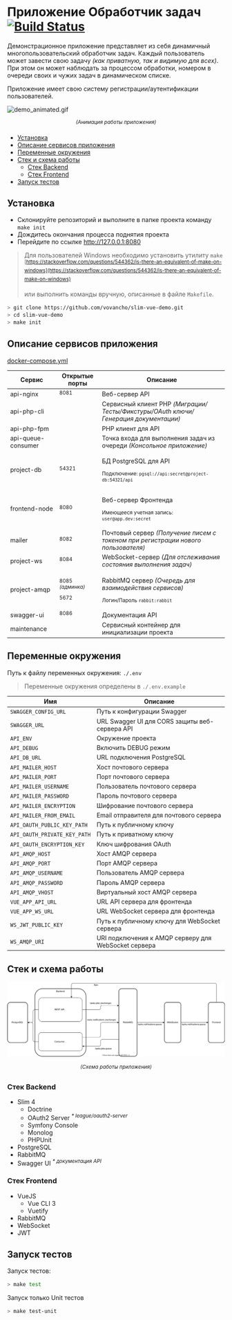 # Приложение Обработчик задач [![Build Status](https://travis-ci.com/vovancho/slim-vue-demo.svg?token=73g6SyN3hhjhz6WZX1ws&branch=master)](https://travis-ci.com/vovancho/slim-vue-demo)

Демонстрационное приложение представляет из себя динамичный многопользовательский обработчик задач. Каждый пользователь может завести свою задачу *(как приватную, так и видимую для всех)*. При этом он может наблюдать за процессом обработки, номером в очереди своих и чужих задач в динамическом списке.

Приложение имеет свою систему регистрации/аутентификации пользователей.

![demo_animated.gif](doc/resources/demo_animated.gif)
<p align="center"><sup><i>(Анимация работы приложения)</i></sup></p>

* [Установка](#установка)
* [Описание сервисов приложения](#описание-сервисов-приложения)
* [Переменные окружения](#переменные-окружения)
* [Стек и схема работы](#стек-и-схема-работы)
  * [Стек Backend](#стек-backend)
  * [Стек Frontend](#стек-frontend)
* [Запуск тестов](#запуск-тестов)

## Установка

* Склонируйте репозиторий и выполните в папке проекта команду `make init`
* Дождитесь окончания процесса поднятия проекта
* Перейдите по ссылке http://127.0.0.1:8080

> Для пользователей Windows необходимо установить утилиту `make`  
> <sup>[https://stackoverflow.com/questions/544362/is-there-an-equivalent-of-make-on-windows](https://stackoverflow.com/questions/544362/is-there-an-equivalent-of-make-on-windows)</sup>
>
> или выполнить команды вручную, описанные в файле `Makefile`.

```bash
> git clone https://github.com/vovancho/slim-vue-demo.git
> cd slim-vue-demo
> make init
```

## Описание сервисов приложения

[docker-compose.yml](docker-compose.yml)

Сервис             | Открытые порты                                      |  Описание
------------------ | --------------------------------------------------- |  -----------------------------------------------------------------------------------
api-nginx          | <sup>8081</sup>                                     |  Веб-сервер API
api-php-cli        |                                                     |  Сервисный клиент PHP *(Миграции/Тесты/Фикстуры/OAuth ключи/Генерация документации)*
api-php-fpm        |                                                     |  PHP клиент для API
api-queue-consumer |                                                     |  Точка входа для выполнения задач из очереди *(Консольное приложение)*
project-db         | <sup>54321</sup>                                    |  <p>БД PostgreSQL для API </p><sup><p>Подключение: `pgsql://api:secret@project-db:54321/api` </p></sup>
frontend-node      | <sup>8080</sup>                                     |  <p>Веб-сервер Фронтенда </p><sup><p> Имеющееся учетная запись: `user@app.dev:secret`</p></sup>
mailer             | <sup>8082</sup>                                     |  Почтовый сервер *(Получение писем с токеном при регистрации нового пользователя)*
project-ws         | <sup>8084</sup>                                     |  WebSocket-сервер *(Для отслеживания состояния выполнения задач)*
project-amqp       | <sup><p>8085 <i>(админка)</i></p><p>5672 </p></sup> |  <p>RabbitMQ сервер *(Очередь для взаимодействия сервисов)* </p><sup><p>Логин/Пароль `rabbit:rabbit`</p></sup>
swagger-ui         | <sup>8086</sup>                                     |  Документация API
maintenance        |                                                     |  Сервисный контейнер для инициализации проекта

## Переменные окружения

Путь к файлу переменных окружения: `./.env`

> Переменные окружения определены в `./.env.example`

Имя                          | Описание
---------------------------- | ----------------------------------------------------
`SWAGGER_CONFIG_URL`         | Путь к конфигурации Swagger
`SWAGGER_URL`                | URL Swagger UI для CORS защиты веб-сервера API
`API_ENV`                    | Окружение проекта
`API_DEBUG`                  | Включить DEBUG режим
`API_DB_URL`                 | URL подключения PostgreSQL
`API_MAILER_HOST`            | Хост почтового сервера
`API_MAILER_PORT`            | Порт почтового сервера
`API_MAILER_USERNAME`        | Пользователь почтового сервера
`API_MAILER_PASSWORD`        | Пароль почтового сервера
`API_MAILER_ENCRYPTION`      | Шифрование почтового сервера
`API_MAILER_FROM_EMAIL`      | Email отправителя для почтового сервера
`API_OAUTH_PUBLIC_KEY_PATH`  | Путь к публичному ключу
`API_OAUTH_PRIVATE_KEY_PATH` | Путь к приватному ключу
`API_OAUTH_ENCRYPTION_KEY`   | Ключ шифрования OAuth
`API_AMQP_HOST`              | Хост AMQP сервера
`API_AMQP_PORT`              | Порт AMQP сервера
`API_AMQP_USERNAME`          | Пользователь AMQP сервера
`API_AMQP_PASSWORD`          | Пароль AMQP сервера
`API_AMQP_VHOST`             | Виртуальный хост AMQP сервера
`VUE_APP_API_URL`            | URL API сервера для фронтенда
`VUE_APP_WS_URL`             | URL WebSocket сервера для фронтенда
`WS_JWT_PUBLIC_KEY`          | Путь к публичному ключу для WebSocket сервера
`WS_AMQP_URI`                | URI подключения к AMQP серверу для WebSocket сервера

## Стек и схема работы

![scheme_of_work.svg](doc/resources/scheme_of_work.svg)
<p align="center"><sup><i>(Схема работы приложения)</i></sup></p>

### Стек Backend

 - Slim 4
   - Doctrine
   - OAuth2 Server <sup><i>* league/oauth2-server</i></sup>
   - Symfony Console
   - Monolog
   - PHPUnit
 - PostgreSQL
 - RabbitMQ
 - Swagger UI <sup><i>* документация API</i></sup>

### Стек Frontend

 - VueJS
   - Vue CLI 3
   - Vuetify
 - RabbitMQ
 - WebSocket
 - JWT

## Запуск тестов

Запуск тестов:

```bash
> make test
```

Запуск только Unit тестов

```bash
> make test-unit
```
